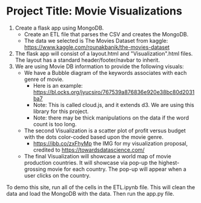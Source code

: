 # Project Title: Movie Visualizations

1. Create a flask app using MongoDB.
    * Create an ETL file that parses the CSV and creates the MongoDB.
    * The data we selected is The Movies Dataset from kaggle: <https://www.kaggle.com/rounakbanik/the-movies-dataset>
2. The flask app will consist of a layout.html and "Visualization".html files. The layout has a standard header/footer/navbar to inherit.
3. We are using Movie DB information to provide the following visuals:
    * We have a Bubble diagram of the keywords associates with each genre of movie.
        * Here is an example: <https://bl.ocks.org/jyucsiro/767539a876836e920e38bc80d2031ba7>
        * Note: This is called cloud.js, and it extends d3. We are using this library for this project.
        * Note: there may be thick manipulations on the data if the word count is too long.
    * The second Visualization is a scatter plot of profit versus budget with the dots color-coded based upon the movie genre.
        * <https://ibb.co/zxFhyMp> the IMG for my visualization proposal, credited to <https://towardsdatascience.com/>
    * The final Visualization will showcase a world map of movie production countries. It will showcase via pop-up the highest-grossing movie for each country. The pop-up will appear when a user clicks on the country.

To demo this site, run all of the cells in the ETL.ipynb file. This will clean the data and load the MongoDB with the data. Then run the app.py file.
